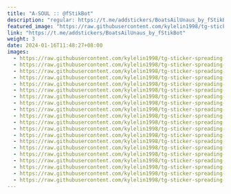 ```yaml
---
title: "A-SOUL :: @fStikBot"
description: "regular: https://t.me/addstickers/BoatsAilUnaus_by_fStikBot"
featured_image: "https://raw.githubusercontent.com/kylelin1998/tg-sticker-spreading-worldwide-images/main/img/3ee9edfc-85a6-4db8-bc5d-51f27c5f05f9.jpg"
link: "https://t.me/addstickers/BoatsAilUnaus_by_fStikBot"
weight: 3
date: 2024-01-16T11:48:27+08:00
images:
  - https://raw.githubusercontent.com/kylelin1998/tg-sticker-spreading-worldwide-images/main/img/3ee9edfc-85a6-4db8-bc5d-51f27c5f05f9.jpg
  - https://raw.githubusercontent.com/kylelin1998/tg-sticker-spreading-worldwide-images/main/img/16204bcc-baf7-4cb4-bd9e-8893da8e5075.jpg
  - https://raw.githubusercontent.com/kylelin1998/tg-sticker-spreading-worldwide-images/main/img/51c736e1-5d7c-401a-84eb-b63683f0676b.jpg
  - https://raw.githubusercontent.com/kylelin1998/tg-sticker-spreading-worldwide-images/main/img/ca0ae3bd-2865-42fe-b4db-468c345c40d6.jpg
  - https://raw.githubusercontent.com/kylelin1998/tg-sticker-spreading-worldwide-images/main/img/f9ca88b8-b50c-4b2b-b283-c386330dca99.jpg
  - https://raw.githubusercontent.com/kylelin1998/tg-sticker-spreading-worldwide-images/main/img/9f6a1552-4a26-45e7-b294-43134068637d.jpg
  - https://raw.githubusercontent.com/kylelin1998/tg-sticker-spreading-worldwide-images/main/img/d9892d6f-7cce-4fb9-9c3e-ae856daaedd4.jpg
  - https://raw.githubusercontent.com/kylelin1998/tg-sticker-spreading-worldwide-images/main/img/a560f888-8ac5-43bd-89c8-47cabf662525.jpg
  - https://raw.githubusercontent.com/kylelin1998/tg-sticker-spreading-worldwide-images/main/img/8862e047-892d-4131-931a-4654bed9b168.jpg
  - https://raw.githubusercontent.com/kylelin1998/tg-sticker-spreading-worldwide-images/main/img/4b051a3a-4cba-40c1-8bec-e6571dd11574.jpg
  - https://raw.githubusercontent.com/kylelin1998/tg-sticker-spreading-worldwide-images/main/img/bfdeaa76-7844-47f9-8a83-dec8eb83e317.jpg
  - https://raw.githubusercontent.com/kylelin1998/tg-sticker-spreading-worldwide-images/main/img/ed46797d-cc8a-4184-97a5-9ba54b3fe381.jpg
  - https://raw.githubusercontent.com/kylelin1998/tg-sticker-spreading-worldwide-images/main/img/c7abd091-c5ae-42e2-9e56-ec22029d288d.jpg
  - https://raw.githubusercontent.com/kylelin1998/tg-sticker-spreading-worldwide-images/main/img/7c7b0102-ae1a-4a98-8cc2-c72ceb427b02.jpg
  - https://raw.githubusercontent.com/kylelin1998/tg-sticker-spreading-worldwide-images/main/img/3805b5da-f7fd-439a-a0f1-ed80d37a8fe0.jpg
  - https://raw.githubusercontent.com/kylelin1998/tg-sticker-spreading-worldwide-images/main/img/96e506b5-e2ab-4888-8270-badd36f4ae24.jpg
  - https://raw.githubusercontent.com/kylelin1998/tg-sticker-spreading-worldwide-images/main/img/3f410d87-e425-4112-b074-ceb7bc0a7912.jpg
  - https://raw.githubusercontent.com/kylelin1998/tg-sticker-spreading-worldwide-images/main/img/8ebc570b-05c2-40e0-88a5-de62a28182e0.jpg
  - https://raw.githubusercontent.com/kylelin1998/tg-sticker-spreading-worldwide-images/main/img/b32eae35-f31f-45dc-8ea0-a1fdcc354195.jpg
  - https://raw.githubusercontent.com/kylelin1998/tg-sticker-spreading-worldwide-images/main/img/6a4e01f1-6aeb-4161-ac52-8cff658192d4.jpg
---
```

